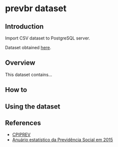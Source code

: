 prevbr dataset
==============

## Introduction
Import CSV dataset to PostgreSQL server.

Dataset obtained [here](https://legis.senado.leg.br/comissoes/docsRecCPI?codcol=2093).

## Overview

This dataset contains...

## How to

## Using the dataset

## References

* [CPIPREV](https://legis.senado.leg.br/comissoes/docsRecCPI?codcol=2093 "DOC090 / Midia 018 and DOC097 e Midia 019") 
* [Anuário estatístico da Previdência Social em 2015](http://www.previdencia.gov.br/wp-content/uploads/2015/08/AEPS-2015-FINAL.pdf)

